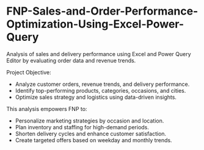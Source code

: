 # FNP-Sales-and-Order-Performance-Optimization-Using-Excel-Power-Query
Analysis of sales and delivery performance using Excel and Power Query Editor by evaluating order data and revenue trends.

Project Objective:

- Analyze customer orders, revenue trends, and delivery performance.
- Identify top-performing products, categories, occasions, and cities.
- Optimize sales strategy and logistics using data-driven insights.

This analysis empowers FNP to:
- Personalize marketing strategies by occasion and location.
- Plan inventory and staffing for high-demand periods.
- Shorten delivery cycles and enhance customer satisfaction.
- Create targeted offers based on weekday and monthly trends.
  
